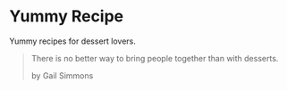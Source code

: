 # Yummy Recipe

Yummy recipes for dessert lovers.

> There is no better way to bring
> people together than with desserts.
>
> by Gail Simmons
